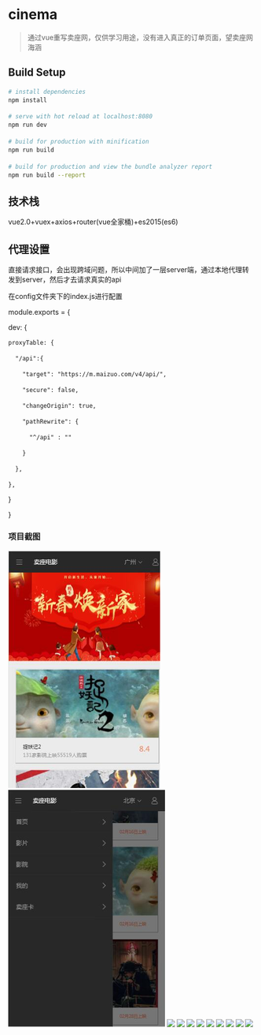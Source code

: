 # cinema

> 通过vue重写卖座网，仅供学习用途，没有进入真正的订单页面，望卖座网海涵

## Build Setup

``` bash
# install dependencies
npm install

# serve with hot reload at localhost:8080
npm run dev

# build for production with minification
npm run build

# build for production and view the bundle analyzer report
npm run build --report
```

## 技术栈
vue2.0+vuex+axios+router(vue全家桶)+es2015(es6)

## 代理设置
直接请求接口，会出现跨域问题，所以中间加了一层server端，通过本地代理转发到server，然后才去请求真实的api

在config文件夹下的index.js进行配置

module.exports = {

  dev: {

    proxyTable: {

      "/api":{

        "target": "https://m.maizuo.com/v4/api/",

        "secure": false,

        "changeOrigin": true,

        "pathRewrite": {

          "^/api" : ""

        }

      },

    },

  }

}

### 项目截图
![](https://github.com/yufengji/cinema/blob/master/static/project-pic/home.jpg?raw=true)
![](https://github.com/yufengji/cinema/blob/master/static/project-pic/pic10.jpg?raw=true)
![](https://github.com/yufengji/cinema/blob/master/static/project-pic/pic01.jpg?raw=true)
![](https://github.com/yufengji/cinema/blob/master/static/project-pic/pic02.jpg?raw=true)
![](https://github.com/yufengji/cinema/blob/master/static/project-pic/pic03.jpg?raw=true)
![](https://github.com/yufengji/cinema/blob/master/static/project-pic/pic04.jpg?raw=true)
![](https://github.com/yufengji/cinema/blob/master/static/project-pic/pic05.jpg?raw=true)
![](https://github.com/yufengji/cinema/blob/master/static/project-pic/pic06.jpg?raw=true)
![](https://github.com/yufengji/cinema/blob/master/static/project-pic/pic07.jpg?raw=true)
![](https://github.com/yufengji/cinema/blob/master/static/project-pic/pic08.jpg?raw=true)
![](https://github.com/yufengji/cinema/blob/master/static/project-pic/pic09.jpg?raw=true)
